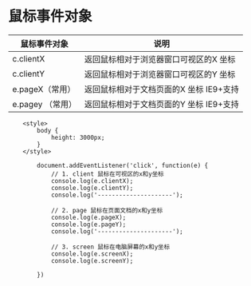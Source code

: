 # 鼠标事件对象

| 鼠标事件对象     | 说明                                     |
| ---------------- | ---------------------------------------- |
| c.clientX        | 返回鼠标相对于浏览器窗口可视区的X 坐标   |
| c.clientY        | 返回鼠标相对于浏览器窗口可视区的Y 坐标   |
| e.pageX（常用）  | 返回鼠标相对于文档页面的X 坐标  IE9+支持 |
| e.pagey （常用） | 返回鼠标相对于文档页面的Y 坐标  IE9+支持 |

```
    <style>
        body {
            height: 3000px;
        }
    </style>

```

```
        document.addEventListener('click', function(e) {
            // 1. client 鼠标在可视区的x和y坐标
            console.log(e.clientX);
            console.log(e.clientY);
            console.log('---------------------');

            // 2. page 鼠标在页面文档的x和y坐标
            console.log(e.pageX);
            console.log(e.pageY);
            console.log('---------------------');

            // 3. screen 鼠标在电脑屏幕的x和y坐标
            console.log(e.screenX);
            console.log(e.screenY);

        })

```

